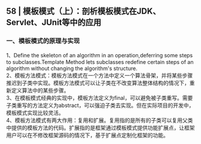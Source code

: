 ## 58 | 模板模式（上）：剖析模板模式在JDK、Servlet、JUnit等中的应用
### 一、模板模式的原理与实现
1、Define the skeleton of an algorithm in an operation,deferring some steps to subclasses.Template Method lets subclasses redefine certain steps of an algorithm without changing the algorithm's structure.  
2、模板方法模式：模板方法模式在一个方法中定义一个算法骨架，并将某些步骤推迟到子类中实现。模板方法模式可以让子类在不改变算法整体结构的情况下，重新定义算法中的某些步骤。  
3、在模板模式经典的实现中，模板方法定义为final，可以避免被子类重写。需要子类重写的方法定义为abstract，可以强迫子类去实现。但在实际项目的开发中，模板模式实现比较灵活。  
4、模板方法模式有两大作用：复用和扩展。复用指的是所有的子类可以复用父类中提供的模板方法的代码。扩展指的是框架通过模板模式提供功能扩展点，让框架用户可以在不修改框架源码的情况下，基于扩展点定制化框架的功能。  
